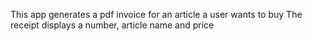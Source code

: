 This app generates a pdf invoice for an article a user wants to buy 
The receipt displays a number, article name and price 